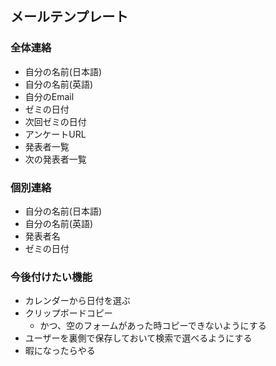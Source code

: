 ## メールテンプレート

### 全体連絡
 - 自分の名前(日本語)
 - 自分の名前(英語)
 - 自分のEmail
 - ゼミの日付
 - 次回ゼミの日付
 - アンケートURL
 - 発表者一覧
 - 次の発表者一覧

### 個別連絡
 - 自分の名前(日本語)
 - 自分の名前(英語)
 - 発表者名
 - ゼミの日付

### 今後付けたい機能
 - カレンダーから日付を選ぶ
 - クリップボードコピー
    - かつ、空のフォームがあった時コピーできないようにする
 - ユーザーを裏側で保存しておいて検索で選べるようにする
 - 暇になったらやる